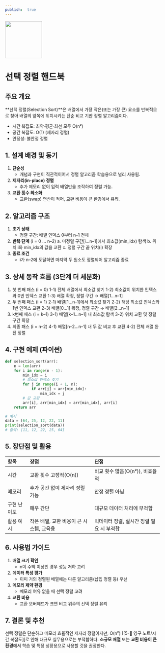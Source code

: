 ```yaml
---
publish:  true
---
```


<img src="https://r2cdn.perplexity.ai/pplx-full-logo-primary-dark%402x.png" class="logo" width="120"/>

# 선택 정렬 핸드북

## 주요 개요

**선택 정렬(Selection Sort)**은 배열에서 가장 작은(또는 가장 큰) 요소를 반복적으로 찾아 배열의 앞쪽에 위치시키는 단순 비교 기반 정렬 알고리즘이다.

- 시간 복잡도: 최악·평균·최선 모두 O(n²)
- 공간 복잡도: O(1) (제자리 정렬)
- 안정성: 불안정 정렬


## 1. 설계 배경 및 동기

1) **단순성**
    - 개념과 구현이 직관적이어서 정렬 알고리즘 학습용으로 널리 사용됨.
2) **제자리(in-place) 정렬**
    - 추가 메모리 없이 입력 배열만을 조작하여 정렬 가능.
3) **교환 횟수 최소화**
    - 교환(swap) 연산이 적어, 교환 비용이 큰 환경에서 유리.

## 2. 알고리즘 구조

1) **초기 상태**
    - 정렬 구간: 배열 인덱스 0부터 n–1 전체
2) **반복 단계** (i = 0 … n–2)
a. 미정렬 구간[i…n–1]에서 최소값(min_idx) 탐색
b. 위치 i와 min_idx의 값을 교환
c. 정렬 구간 끝 위치(i) 확장
3) **종료 조건**
    - i가 n–2에 도달하면 마지막 두 원소도 정렬되어 알고리즘 종료

## 3. 상세 동작 흐름 (3단계 더 세분화)

1) 첫 번째 패스 (i = 0)
1-1) 전체 배열에서 최소값 찾기
1-2) 최소값이 위치한 인덱스와 0번 인덱스 교환
1-3) 배열 확정, 정렬 구간 → 배열[1…n–1]
2) 두 번째 패스 (i = 1)
2-1) 배열[1…n–1]에서 최소값 찾기
2-2) 해당 최소값 인덱스와 1번 인덱스 교환
2-3) 배열[0…1] 확정, 정렬 구간 → 배열[2…n–1]
3) k번째 패스 (i = k–1)
3-1) 배열[k–1…n–1] 내 최소값 탐색
3-2) 위치 교환 및 정렬 구간 확장
4) 최종 패스 (i = n–2)
4-1) 배열[n–2…n–1] 내 두 값 비교 후 교환
4-2) 전체 배열 완전 정렬

## 4. 구현 예제 (파이썬)

```python
def selection_sort(arr):
    n = len(arr)
    for i in range(n - 1):
        min_idx = i
        # 최소값 인덱스 찾기
        for j in range(i + 1, n):
            if arr[j] < arr[min_idx]:
                min_idx = j
        # 값 교환
        arr[i], arr[min_idx] = arr[min_idx], arr[i]
    return arr

# 예시
data = [64, 25, 12, 22, 11]
print(selection_sort(data))
# 출력: [11, 12, 22, 25, 64]
```


## 5. 장단점 및 활용

| 항목 | 장점 | 단점 |
| :-- | :-- | :-- |
| 시간 | 교환 횟수 고정적(O(n)) | 비교 횟수 많음(O(n²)), 비효율적 |
| 메모리 | 추가 공간 없이 제자리 정렬 가능 | 안정 정렬 아님 |
| 구현 난이도 | 매우 간단 | 대규모 데이터 처리에 부적합 |
| 활용 예시 | 작은 배열, 교환 비용이 큰 시스템, 교육용 | 빅데이터 정렬, 실시간 정렬 필요 시 부적합 |

## 6. 사용법 가이드

1. **배열 크기 확인**
    - n이 수백 이상인 경우 성능 저하 고려
2. **데이터 특성 평가**
    - 이미 거의 정렬된 배열에는 다른 알고리즘(삽입 정렬 등) 우선
3. **메모리 제약 환경**
    - 메모리 여유 없을 때 선택 정렬 고려
4. **교환 비용**
    - 교환 오버헤드가 크면 비교 위주의 선택 정렬 유리

## 7. 결론 및 추천

선택 정렬은 단순하고 메모리 효율적인 제자리 정렬이지만, O(n²) [[5-💎 영구 노트/시간 복잡도]]로 인해 대규모 실무용으로는 부적합하다. **소규모 배열** 또는 **교환 비용이 큰 환경**에서 학습 및 특정 상황용으로 사용할 것을 권장한다.

